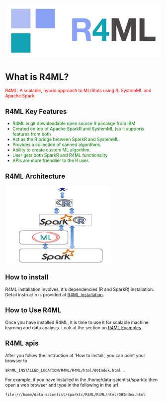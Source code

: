# <img src="R4ML/inst/images/r4ml-logo.png" alt="R4ML Logo"/>

# __**What is R4ML?**__

<span style="color:red"> R4ML: A scalable, hybrid approach to ML/Stats using R, SystemML and Apache Spark </span>

## __**R4ML Key Features**__

 - <span style="color:green"> R4ML is git downloadable open source R pacakge from IBM </span>
 - <span style="color:green"> Created on top of Apache SparkR and SystemML (so it supports features from both </span>
 - <span style="color:green"> Act as the R bridge between SparkR and SystemML. </span>
 - <span style="color:green"> Provides a collection of canned algorithms. </span>
 - <span style="color:green"> Ability to create custom ML algorithm. </span>
 - <span style="color:green"> User gets both SparkR and R4ML functionality </span>
 - <span style="color:green"> APIs are more friendlier to the R user. </span>


## __**R4ML Architecture**__

<img src="R4ML/inst/images/r4ml_architecture_simplified.png" alt="R4ML Simple Architecture" width="340" height="250"/>

## __**How to install**__
  
  R4ML installation involves, it's dependencies (R and SparkR) installation.
  Detail instructin is provided at [R4ML Installation](./docs/r4ml-install.md).

## __**How to Use R4ML**__

  Once you have installed R4ML, it is time to use it for scalable machine learning and 
  data analysis. Look at the section on [R4ML Examples](./docs/r4ml-examples.md).

## __**R4ML apis**__

 
 After you follow the instruction at 'How to install', you can point your browser to 
 ```
 $R4ML_INSTALLED_LOCATION/R4ML/R4ML/html/00Index.html .
 ```

 For example, if you have installed in the /home/data-scientist/sparktc then open a 
 web browser and type in the following in the url

 ```
 file:///home/data-scientist/sparktc/R4ML/R4ML/html/00Index.html
 ```
